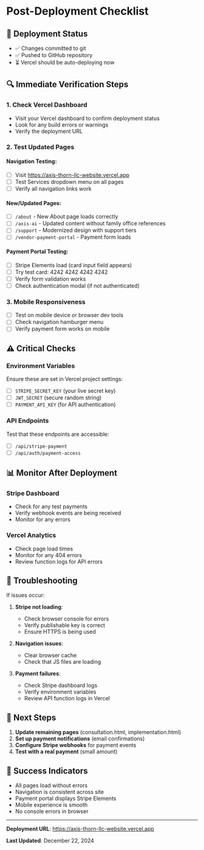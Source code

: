 # Post-Deployment Checklist

## 🚀 Deployment Status
- ✅ Changes committed to git
- ✅ Pushed to GitHub repository
- ⏳ Vercel should be auto-deploying now

## 🔍 Immediate Verification Steps

### 1. Check Vercel Dashboard
- Visit your Vercel dashboard to confirm deployment status
- Look for any build errors or warnings
- Verify the deployment URL

### 2. Test Updated Pages

#### Navigation Testing:
- [ ] Visit https://axis-thorn-llc-website.vercel.app
- [ ] Test Services dropdown menu on all pages
- [ ] Verify all navigation links work

#### New/Updated Pages:
- [ ] `/about` - New About page loads correctly
- [ ] `/axis-ai` - Updated content without family office references
- [ ] `/support` - Modernized design with support tiers
- [ ] `/vendor-payment-portal` - Payment form loads

#### Payment Portal Testing:
- [ ] Stripe Elements load (card input field appears)
- [ ] Try test card: 4242 4242 4242 4242
- [ ] Verify form validation works
- [ ] Check authentication modal (if not authenticated)

### 3. Mobile Responsiveness
- [ ] Test on mobile device or browser dev tools
- [ ] Check navigation hamburger menu
- [ ] Verify payment form works on mobile

## ⚠️ Critical Checks

### Environment Variables
Ensure these are set in Vercel project settings:
- [ ] `STRIPE_SECRET_KEY` (your live secret key)
- [ ] `JWT_SECRET` (secure random string)
- [ ] `PAYMENT_API_KEY` (for API authentication)

### API Endpoints
Test that these endpoints are accessible:
- [ ] `/api/stripe-payment`
- [ ] `/api/auth/payment-access`

## 📊 Monitor After Deployment

### Stripe Dashboard
- Check for any test payments
- Verify webhook events are being received
- Monitor for any errors

### Vercel Analytics
- Check page load times
- Monitor for any 404 errors
- Review function logs for API errors

## 🐛 Troubleshooting

If issues occur:

1. **Stripe not loading**: 
   - Check browser console for errors
   - Verify publishable key is correct
   - Ensure HTTPS is being used

2. **Navigation issues**:
   - Clear browser cache
   - Check that JS files are loading

3. **Payment failures**:
   - Check Stripe dashboard logs
   - Verify environment variables
   - Review API function logs in Vercel

## 📝 Next Steps

1. **Update remaining pages** (consultation.html, implementation.html)
2. **Set up payment notifications** (email confirmations)
3. **Configure Stripe webhooks** for payment events
4. **Test with a real payment** (small amount)

## 🎉 Success Indicators

- All pages load without errors
- Navigation is consistent across site
- Payment portal displays Stripe Elements
- Mobile experience is smooth
- No console errors in browser

---

**Deployment URL**: https://axis-thorn-llc-website.vercel.app

**Last Updated**: December 22, 2024
